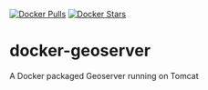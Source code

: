 [![Docker Pulls](https://img.shields.io/docker/pulls/adbourne/geoserver.svg)](https://hub.docker.com/r/adbourne/geoserver/)
[![Docker Stars](https://img.shields.io/docker/stars/adbourne/geoserver.svg)](https://hub.docker.com/r/adbourne/geoserver/)

# docker-geoserver
A Docker packaged Geoserver running on Tomcat
